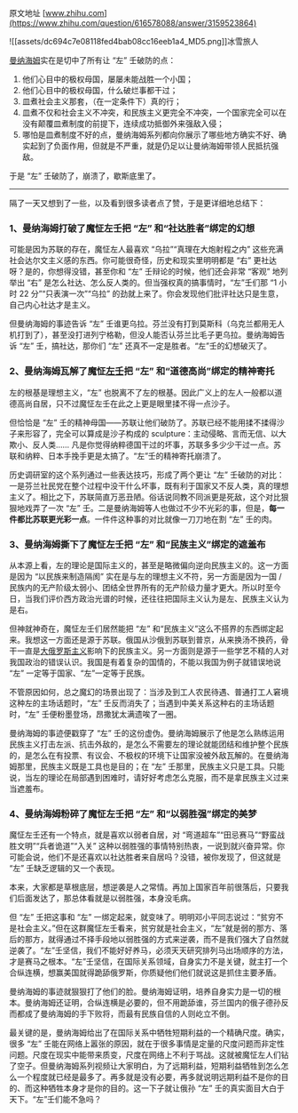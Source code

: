 原文地址 [www.zhihu.com](https://www.zhihu.com/question/616578088/answer/3159523864) 

![[assets/dc694c7e08118fed4bab08cc16eeb1a4_MD5.png]]冰雪旅人

[曼纳海姆](https://www.zhihu.com/search?q=%E6%9B%BC%E7%BA%B3%E6%B5%B7%E5%A7%86&search_source=Entity&hybrid_search_source=Entity&hybrid_search_extra=%7B%22sourceType%22%3A%22answer%22%2C%22sourceId%22%3A3159523864%7D)实在是切中了所有让 “左” 壬破防的点：

1.  他们心目中的极权母国，屡屡未能战胜一个小国；
2.  他们心目中的极权母国，什么破烂事都干过；
3.  皿煮社会主义那套，（在一定条件下）真的行；
4.  皿煮不仅和社会主义不冲突，和民族主义更完全不冲突，一个国家完全可以在没有颠覆皿煮制度的前提下，连续成功抵御外来强敌入侵；
5.  哪怕是皿煮制度不好的点，曼纳海姆系列都向你展示了哪些地方确实不好、确实起到了负面作用，但就是不严重，就是仍足以让曼纳海姆带领人民抵抗强敌。

于是 “左” 壬破防了，崩溃了，歇斯底里了。

* * *

隔了一天又想到了一些，以及看到很多读者点了赞，于是更详细地总结下：

### 1、曼纳海姆打破了魔怔左壬把 “左” 和“社达胜者”绑定的幻想

可能是因为苏联的存在，魔怔左人最喜欢 “乌拉”“真理在大炮射程之内” 这些充满社会达尔文主义感的东西。你可能很奇怪，历史和现实里明明都是 “右” 更社达呀？是的，你想得没错，甚至你和 “左” 壬辩论的时候，他们还会非常 “客观” 地列举出 “右” 是怎么社达、怎么反人类的。但当强权真的搞事情时，“左”壬们那 “1 小时 22 分”“只表演一次”“乌拉” 的劲就上来了。你会发现他们批评社达只是生意，自己内心社达才是主义。

但曼纳海姆的事迹告诉 “左” 壬谁更乌拉。芬兰没有打到莫斯科（乌克兰都用无人机打到了），甚至没打进列宁格勒，但没人能否认芬兰比毛子更乌拉。曼纳海姆告诉 “左” 壬，搞社达，那你们 “左” 还真不一定是胜者。“左”壬的幻想破灭了。

### 2、曼纳海姆瓦解了魔怔[左壬](https://www.zhihu.com/search?q=%E5%B7%A6%E5%A3%AC&search_source=Entity&hybrid_search_source=Entity&hybrid_search_extra=%7B%22sourceType%22%3A%22answer%22%2C%22sourceId%22%3A3159523864%7D)把 “左” 和“道德高尚”绑定的精神寄托

左的根基是理想主义，“左” 也脱离不了左的根基。因此广义上的左人一般都以道德高尚自居，只不过魔怔左壬在此之上更是眼里揉不得一点沙子。

但恰恰是 “左” 壬的精神母国——苏联让他们破防了。苏联已经不能用揉不揉得沙子来形容了，完全可以算成是沙子构成的 sculpture：主动侵略、言而无信、以大欺小、反人类…… 凡是你觉得纳粹德国干过的坏事，苏联多多少少干过一点。苏联和纳粹、日本手挽手更是太搞了。“左”壬的精神寄托崩溃了。

历史调研室的这个系列通过一些表达技巧，形成了两个更让 “左” 壬破防的对比：一是芬兰社民党在整个过程中没干什么坏事，既有利于国家又不反人类，真的理想主义了。相比之下，苏联简直万恶丑陋。俗话说同教不同派更是死敌，这个对比狠狠地戏弄了一次 “左” 壬。二是曼纳海姆等人也做过不少不光彩的事，但是，**每一件都比苏联更光彩一点**。一件件这种事的对比就像一刀刀地在割 “左” 壬的肉。

### 3、曼纳海姆撕下了魔怔左壬把 “左” 和“民族主义”绑定的遮羞布

从本源上看，左的理论是国际主义的，甚至是略微偏向逆向民族主义的。这一方面是因为 “以民族来制造隔阂” 实在是与左的理想主义不符，另一方面是因为一国 / 民族内的无产阶级太弱小、团结全世界所有的无产阶级力量才更大。所以时至今日，当我们评价西方政治光谱的时候，还往往把国际主义认为是左、民族主义认为是右。

但神就神奇在，魔怔左壬们居然能把 “左” 和“民族主义”这么不搭界的东西绑定起来。我想这一方面还是源于苏联。俄国从沙俄到苏联到普京，从来换汤不换药，骨干一直是[大俄罗斯主义](https://www.zhihu.com/search?q=%E5%A4%A7%E4%BF%84%E7%BD%97%E6%96%AF%E4%B8%BB%E4%B9%89&search_source=Entity&hybrid_search_source=Entity&hybrid_search_extra=%7B%22sourceType%22%3A%22answer%22%2C%22sourceId%22%3A3159523864%7D)影响下的民族主义。另一方面则是源于一些学艺不精的人对我国政治的错误认识。我国是有着复杂的国情的，不能以我国为例子就错误地说 “左” 一定等于国家、“左”一定等于民族。

不管原因如何，总之魔幻的场景出现了：当涉及到工人农民待遇、普通打工人窘境这种左的主场话题时，“左” 壬反而消失了；当遇到中美关系这种右的主场话题时，“左” 壬便粉墨登场，昂撒犹太满遗唉了一圈。

曼纳海姆的事迹便戳穿了 “左” 壬的这份虚伪。曼纳海姆展示了他是怎么熟练运用民族主义打击左派、抗击外敌的，是怎么不需要左的理论就能团结和维护整个民族的，是怎么在有投票、有议会、不极权的环境下让国家没被外敌瓦解的。在曼纳海姆那里，民族主义既是工具也是目的；在 “左” 壬那里，民族主义只是工具。只能说，当左的理论在局部遇到困难时，请好好考虑怎么克服，而不是拿民族主义过来当遮羞布。

### 4、曼纳海姆粉碎了魔怔左壬把 “左” 和“以弱胜强”绑定的美梦

魔怔左壬还有一个特点，就是喜欢以弱者自居，对 “弯道超车”“田忌赛马”“野蛮战胜文明”“兵者诡道”“入关” 这种以弱胜强的事情特别热衷，一说到就兴奋异常。你可能会说，他们不是还喜欢以社达胜者来自居吗？没错，被你发现了，但这就是 “左” 壬缺乏逻辑的又一个表现。

本来，大家都是草根底层，想逆袭是人之常情。再加上国家百年前很落后，只要我们后面发达了，那总体看就是以弱胜强，本身没毛病。

但 “左” 壬把这事和 “左” 一绑定起来，就变味了。明明邓小平同志说过：“贫穷不是社会主义。”但在这群魔怔左壬看来，贫穷就是社会主义，“左”就是弱的那方、落后的那方，就得通过不择手段地以弱胜强的方式来逆袭，而不是我们强大了自然就逆袭了。“左”壬坚信，我们不能好好养马，必须天天研究排列马出场顺序的方法，才是赛马之根本。“左”壬坚信，在国际关系领域，自身实力不是关键，就主打一个合纵连横，想赢美国就得跪舔俄罗斯，你质疑他们他们就说这是抓住主要矛盾。

曼纳海姆的事迹就狠狠打了他们的脸。曼纳海姆证明，培养自身实力是一切的根本。曼纳海姆还证明，合纵连横是必要的，但不用跪舔谁，芬兰国内的俄子德孙反而都成了曼纳海姆的手下败将，而最有民族自信的人则屹立不倒。

最关键的是，曼纳海姆给出了在国际关系中牺牲短期利益的一个精确尺度。确实，很多 “左” 壬能在网络上嚣张的原因，就在于很多事情是定量的尺度问题而非定性问题。尺度在现实中能带来质变，尺度在网络上不利于骂战。这就被魔怔左人们钻了空子。但曼纳海姆系列视频让大家明白，为了远期利益，短期利益牺牲到怎么怎么一个程度就已经是最多了。再多就是没有必要，再多就说明远期利益不是你的目的、而这种牺牲本身才是你的目的。这一下子就让俄孙 “左” 壬的真实面目大白于天下。“左”壬们能不急吗？

